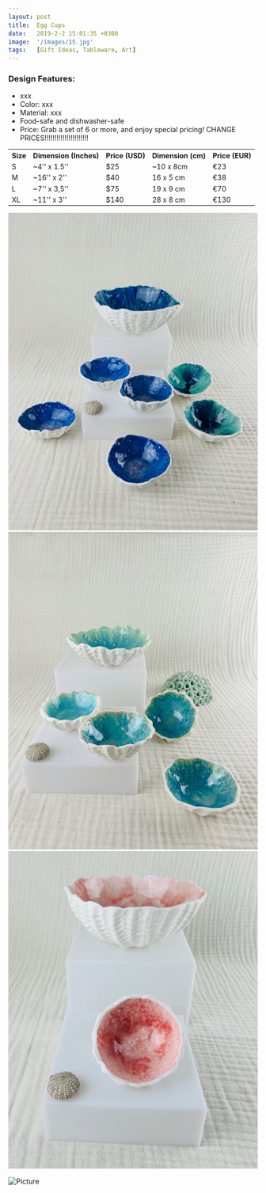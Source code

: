 ```yaml
---
layout: post
title:  Egg Cups
date:   2019-2-2 15:01:35 +0300
image:  '/images/15.jpg'
tags:   [Gift Ideas, Tableware, Art]
---
```

### Design Features:
* xxx
* Color: xxx
* Material: xxx
* Food-safe and dishwasher-safe
* Price: Grab a set of 6 or more, and enjoy special pricing! CHANGE PRICES!!!!!!!!!!!!!!!!!!!!!!



<div class="table-container">
  <table>
    <tr><th>Size</th><th>Dimension (Inches)</th><th>Price (USD)</th><th>Dimension (cm)</th><th>Price (EUR)</th></tr>
    <tr><td>S</td><td>~4'' x 1.5''</td><td>$25</td><td>~10 x 8cm</td><td>€23</td></tr>
    <tr><td>M</td><td>~16'' x 2''</td><td>$40</td><td>16 x 5 cm</td><td>€38</td></tr>
    <tr><td>L</td><td>~7'' x 3,5''</td><td>$75</td><td>19 x 9 cm</td><td>€70</td></tr>
	<tr><td>XL</td><td>~11'' x 3''</td><td>$140</td><td>28 x 8 cm</td><td>€130</td></tr>
  
  </table>
</div>



<div class="gallery-box">
  <div class="gallery">
    <img src="/images/OceanBowls1.jpg">
    <img src="/images/OceanBowls2.jpg">
    <img src="/images/OceanBowls3.jpg">

 
  </div>
</div>

![Picture]({{site.baseurl}}/images/OceanBowls7.jpg)
